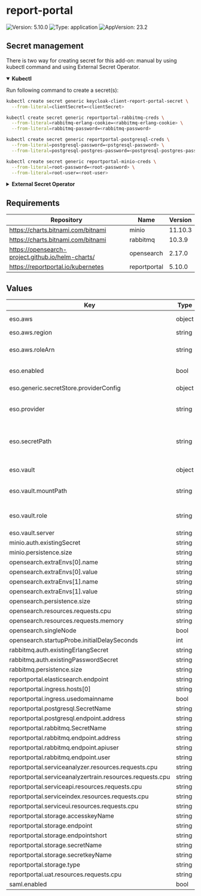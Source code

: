 # report-portal

![Version: 5.10.0](https://img.shields.io/badge/Version-5.10.0-informational?style=flat-square) ![Type: application](https://img.shields.io/badge/Type-application-informational?style=flat-square) ![AppVersion: 23.2](https://img.shields.io/badge/AppVersion-23.2-informational?style=flat-square)

## Secret management

There is two way for creating secret for this add-on: manual by using kubectl command and using External Secret Operator.

<details open>
<summary><b>Kubectl</b></summary>

Run following command to create a secret(s):
```bash
kubectl create secret generic keycloak-client-report-portal-secret \
  --from-literal=clientSecret=<clientSecret>
```

```bash
kubectl create secret generic reportportal-rabbitmq-creds \
  --from-literal=rabbitmq-erlang-cookie=<rabbitmq-erlang-cookie> \
  --from-literal=rabbitmq-password=<rabbitmq-password>
```

```bash
kubectl create secret generic reportportal-postgresql-creds \
  --from-literal=postgresql-password=<pstgresql-password> \
  --from-literal=postgresql-postgres-password=<postgresql-postgres-password>
```

```bash
kubectl create secret generic reportportal-minio-creds \
  --from-literal=root-password=<root-password> \
  --from-literal=root-user=<root-user>
```

</details>

<details>
<summary><b>External Secret Operator</b></summary>

Update [values.yaml](values.yaml) to enable ESO:

```yaml
eso:
  # -- Install components of the ESO.
  enabled: true
```

AWS Parameter Store structure:

```json
{
  "reportportal": {
    "clientSecret": "<clientSecret>",
    "rabbitmq-cookie": "<rabbitmq-cookie>",
    "rabbitmq-password": "<rabbitmq-password>",
    "postgresql-password": "<postgresql-password>",
    "postgresql-postgres-password": "<postgresql-postgres-password>",
    "root-password": "<root-password>",
    "root-user": "<root-user>"
  }
}
```

</details>

## Requirements

| Repository | Name | Version |
|------------|------|---------|
| https://charts.bitnami.com/bitnami | minio | 11.10.3 |
| https://charts.bitnami.com/bitnami | rabbitmq | 10.3.9 |
| https://opensearch-project.github.io/helm-charts/ | opensearch | 2.17.0 |
| https://reportportal.io/kubernetes | reportportal | 5.10.0 |

## Values

| Key | Type | Default | Description |
|-----|------|---------|-------------|
| eso.aws | object | `{"region":"eu-central-1","roleArn":"arn:aws:iam::012345678910:role/AWSIRSA_Shared_ExternalSecretOperatorAccess"}` | AWS configuration (if provider is `aws`). |
| eso.aws.region | string | `"eu-central-1"` | AWS region. |
| eso.aws.roleArn | string | `"arn:aws:iam::012345678910:role/AWSIRSA_Shared_ExternalSecretOperatorAccess"` | AWS role ARN for the ExternalSecretOperator to assume. |
| eso.enabled | bool | `true` | Install components of the ESO. |
| eso.generic.secretStore.providerConfig | object | `{}` | Defines SecretStore provider configuration. |
| eso.provider | string | `"aws"` | Defines provider type. One of `aws`, `generic`, or `vault`. |
| eso.secretPath | string | `"/infra/core/addons/reportportal"` | Defines the path to the secret in the provider. If provider is `vault`, this is the path must be prefixed with `secret/`. |
| eso.vault | object | `{"mountPath":"core","role":"report-portal","server":"http://vault.vault:8200"}` | Vault configuration (if provider is `vault`). |
| eso.vault.mountPath | string | `"core"` | Mount path for the Kubernetes authentication method. |
| eso.vault.role | string | `"report-portal"` | Vault role for the Kubernetes authentication method. |
| eso.vault.server | string | `"http://vault.vault:8200"` | Vault server URL. |
| minio.auth.existingSecret | string | `"reportportal-minio-creds"` |  |
| minio.persistence.size | string | `"1Gi"` |  |
| opensearch.extraEnvs[0].name | string | `"DISABLE_INSTALL_DEMO_CONFIG"` |  |
| opensearch.extraEnvs[0].value | string | `"true"` |  |
| opensearch.extraEnvs[1].name | string | `"DISABLE_SECURITY_PLUGIN"` |  |
| opensearch.extraEnvs[1].value | string | `"true"` |  |
| opensearch.persistence.size | string | `"3Gi"` |  |
| opensearch.resources.requests.cpu | string | `"100m"` |  |
| opensearch.resources.requests.memory | string | `"2Gi"` |  |
| opensearch.singleNode | bool | `true` |  |
| opensearch.startupProbe.initialDelaySeconds | int | `45` |  |
| rabbitmq.auth.existingErlangSecret | string | `"reportportal-rabbitmq-creds"` |  |
| rabbitmq.auth.existingPasswordSecret | string | `"reportportal-rabbitmq-creds"` |  |
| rabbitmq.persistence.size | string | `"1Gi"` |  |
| reportportal.elasticsearch.endpoint | string | `"opensearch-cluster-master.report-portal.svc.cluster.local:9200"` |  |
| reportportal.ingress.hosts[0] | string | `"report-portal.example.com"` |  |
| reportportal.ingress.usedomainname | bool | `true` |  |
| reportportal.postgresql.SecretName | string | `"reportportal-postgresql-creds"` |  |
| reportportal.postgresql.endpoint.address | string | `"reportportal-primary.report-portal.svc.cluster.local"` |  |
| reportportal.rabbitmq.SecretName | string | `"reportportal-rabbitmq-creds"` |  |
| reportportal.rabbitmq.endpoint.address | string | `"report-portal-rabbitmq.report-portal.svc.cluster.local"` |  |
| reportportal.rabbitmq.endpoint.apiuser | string | `"user"` |  |
| reportportal.rabbitmq.endpoint.user | string | `"user"` |  |
| reportportal.serviceanalyzer.resources.requests.cpu | string | `"50m"` |  |
| reportportal.serviceanalyzertrain.resources.requests.cpu | string | `"50m"` |  |
| reportportal.serviceapi.resources.requests.cpu | string | `"50m"` |  |
| reportportal.serviceindex.resources.requests.cpu | string | `"50m"` |  |
| reportportal.serviceui.resources.requests.cpu | string | `"50m"` |  |
| reportportal.storage.accesskeyName | string | `"root-user"` |  |
| reportportal.storage.endpoint | string | `"http://report-portal-minio.report-portal.svc.cluster.local:9000"` |  |
| reportportal.storage.endpointshort | string | `"report-portal-minio.report-portal.svc.cluster.local:9000"` |  |
| reportportal.storage.secretName | string | `"reportportal-minio-creds"` |  |
| reportportal.storage.secretkeyName | string | `"root-password"` |  |
| reportportal.storage.type | string | `"minio"` |  |
| reportportal.uat.resources.requests.cpu | string | `"50m"` |  |
| saml.enabled | bool | `false` |  |
